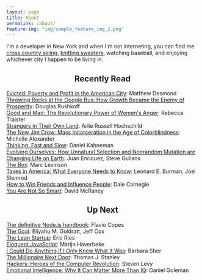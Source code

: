 ```yaml
---
layout: page
title: About
permalink: /about/
feature-img: "img/sample_feature_img_2.png"
---
```


I'm a developer in New York and when I'm not interneting, you can find me <a href="/img/tim-city-of-lakes-loppet.jpg" target="_blank">cross country skiing</a>, <a href="https://www.flickr.com/photos/timothyschmidt/18182009812/" target="_blank">knitting sweaters</a>, watching baseball, and enjoying whichever city I happen to be living in.

<h2 align="center">Recently Read</h2>
<a href="https://www.goodreads.com/book/show/25852784-evicted" target="_blank">Evicted: Poverty and Profit in the American City</a>: Matthew Desmond<br/>
<a href="https://www.goodreads.com/book/show/25734304-throwing-rocks-at-the-google-bus" target="_blank">Throwing Rocks at the Google Bus: How Growth Became the Enemy of Prosperity</a>: Douglas Rushkoff<br/>
<a href="https://www.goodreads.com/book/show/39939208-good-and-mad" target="_blank">Good and Mad: The Revolutionary Power of Women's Anger</a>: Rebecca Traister<br/>
<a href="https://www.goodreads.com/book/show/28695425-strangers-in-their-own-land" target="_blank">Strangers in Their Own Land</a>: Arlie Russell Hochschild<br/>
<a href="https://www.goodreads.com/book/show/6792458-the-new-jim-crow" target="_blank">The New Jim Crow: Mass Incarceration in the Age of Colorblindness</a>: Michelle Alexander<br/>
<a href="https://www.goodreads.com/book/show/11468377-thinking-fast-and-slow" target="_blank">Thinking, Fast and Slow</a>: Daniel Kahneman<br/>
<a href="https://www.goodreads.com/book/show/22571741-evolving-ourselves?from_search=true" target="_blank">Evolving Ourselves: How Unnatural Selection and Nonrandom Mutation are Changing Life on Earth</a>: Juan Enriquez,  Steve Gullans<br/>
<a href="https://www.goodreads.com/book/show/316767.The_Box" target="_blank">The Box</a>: Marc Levinson<br/>
<a href="https://www.goodreads.com/book/show/13690307-taxes-in-america" targer="_blank">Taxes in America: What Everyone Needs to Know</a>: Leonard E. Burman, Joel Slemrod<br/>
<a href="http://www.goodreads.com/book/show/4865.How_to_Win_Friends_and_Influence_People" target="_blank">How to Win Friends and Influence People</a>: Dale Carnegie<br/>
<a href="http://www.goodreads.com/book/show/11709037-you-are-not-so-smart" target="_blank">You Are Not So Smart</a>: David McRaney<br/>
<!--<a href="http://www.goodreads.com/book/show/31933250-al-franken-giant-of-the-senate" target="_blank">Al Franken, Giant of the Senate</a>: Al Franken<br/>
<a href="http://www.goodreads.com/book/show/33514.The_Elements_of_Style" target="_blank">The Elements of Style</a>: William Strunk Jr.<br/>
<a href="http://www.goodreads.com/book/show/18077875-essentialism" target="_bland">Essentialism</a>: Greg McKeown<br/>
<a href="http://www.goodreads.com/book/show/2767.A_People_s_History_of_the_United_States" target="_blank">A People's History of the United States</a>: Howard Zinn<br/>
<a href="http://www.goodreads.com/book/show/590652.The_Slight_Edge" target="_blank">The Slight Edge</a>: Jeff Olson<br/>
<a href="http://www.goodreads.com/book/show/27213329-grit" target="_blank">Grit</a>: Angela Duckworth<br/>
<a href="http://www.goodreads.com/book/show/17571564-hyperbole-and-a-half" target="_blank">Hyperbole and a Half</a>: Allie Brosh<br/>
<a href="http://www.goodreads.com/book/show/21.A_Short_History_of_Nearly_Everything" target="_blank">A Short History of Nearly Everything</a>: Bill Bryson<br/>-->


<h2 align="center">Up Next</h2>
<a href="https://medium.freecodecamp.org/the-definitive-node-js-handbook-6912378afc6e" target="_blank">The definitive Node.js handbook</a>: Flavio Copes<br/>
<a href="https://www.goodreads.com/book/show/113934.The_Goal" target="_blank">The Goal</a>: Eliyahu M. Goldratt, Jeff Cox<br/>
<a href="https://www.goodreads.com/book/show/10127019-the-lean-startup" target="_blank">The Lean Startup</a>: Eric Ries<br/>
<a href="http://www.goodreads.com/book/show/8910666-eloquent-javascript" target="_blank">Eloquent JavaScript</a>: Marijn Haverbeke<br/>
<a href="http://www.goodreads.com/book/show/192832.I_Could_Do_Anything_If_I_Only_Knew_What_It_Was" target="_blank">I Could Do Anything If I Only Knew What It Was</a>: Barbara Sher<br/>
<a href="http://www.goodreads.com/book/show/998.The_Millionaire_Next_Door" target="_blank">The Millionaire Next Door</a>: Thomas J. Stanley<br/>
<a href="http://www.goodreads.com/book/show/56829.Hackers" target="_blank">Hackers: Heroes of the Computer Revolution</a>: Steven Levy<br/>
<a href="http://www.goodreads.com/book/show/26329.Emotional_Intelligence" target="_blank">Emotional Intelligence: Why It Can Matter More Than IQ</a>: Daniel Goleman
